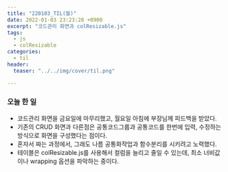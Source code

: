 ```yaml
---
title: "220103_TIL(월)"
date: 2022-01-03 23:23:28 +0900
excerpt: "코드관리 화면과 colResizable.js"
tags:
  - js
  - colResizable
categories:
  - til
header:
  teaser: "../../img/cover/til.png"

---
```


### 오늘 한 일

- 코드관리 화면을 금요일에 마무리했고, 월요일 아침에 부장님께 피드백을 받았다.
- 기존의 CRUD 화면과 다른점은 공통코드그룹과 공통코드를 한번에 입력, 수정하는 방식으로 화면을 구성했다는 점이다.
- 혼자서 짜는 과정에서, 그래도 나름 공통화작업과 함수분리를 시키려고 노력했다.
- 테이블은 colResizable.js를 사용해서 컬럼을 늘리고 줄일 수 있는데, 최소 너비값이나 wrapping 옵션을 파악하는 중이다.